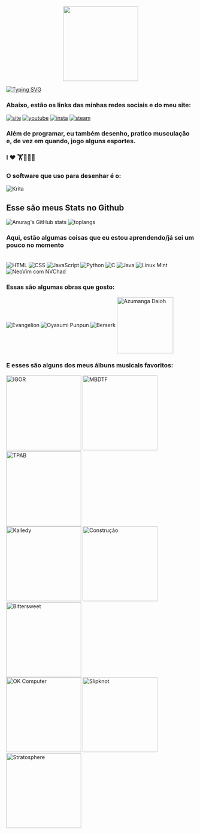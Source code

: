 <div style="display: flex; justify-content:center;">
<img src="https://i.ibb.co/p33PRHj/1FCdHTat.gif" width="200">
</div>

[![Typing SVG](https://readme-typing-svg.demolab.com?font=Comic+Sans+MS&pause=1000&color=F782CF&center=true&vCenter=true&random=false&width=435&lines=Oi%2C+Meu+nome+%C3%A9+Jo%C3%A3o!;Eu+estudo+ADS;e+estou+no+primeiro+ano)](https://git.io/typing-svg)
### Abaixo, estão os links das minhas redes sociais e do meu site:
[![site](https://img.shields.io/website?label=IndestructibleComic&style=website-up-down-green-red&url=https://joao-the-carvalho.github.io/Indestructiblesite/)](https://joao-the-carvalho.github.io/Indestructiblesite/)
[![youtube](https://img.shields.io/badge/YouTube-FF0000?style=for-the-badge&logo=youtube&logoColor=white)](https://youtube.com/c/Seonn)
[![insta](https://img.shields.io/badge/Instagram-E4405F?style=for-the-badge&logo=instagram&logoColor=white)](https://www.instagram.com/seon.draws/)
[![steam](https://img.shields.io/badge/Steam-000000?style=for-the-badge&logo=steam&logoColor=white)](https://steamcommunity.com/id/Seonn/)

### Além de programar, eu também desenho, pratico musculação e, de vez em quando, jogo alguns esportes.

### I ❤️ 🏋️🏐🏀🎨

### O software que uso para desenhar é o:
![Krita](https://img.shields.io/badge/Krita-203759?style=for-the-badge&logo=krita&logoColor=EEF37B)

## Esse são meus Stats no Github
![Anurag's GitHub stats](https://github-readme-stats.vercel.app/api?username=joao-the-carvalho&show_icons=true&theme=tokyonight)
![toplangs](https://github-readme-stats.vercel.app/api/top-langs/?username=joao-the-carvalho&theme=tokyonight)

### Aqui, estão algumas coisas que eu estou aprendendo/já sei um pouco no momento

<div style="display: inline-block"><br>
<img align="center" alt="HTML" src="https://img.shields.io/badge/HTML5-E34F26?style=for-the-badge&logo=html5&logoColor=white">
<img align="center" alt="CSS" src="https://img.shields.io/badge/CSS3-1572B6?style=for-the-badge&logo=css3&logoColor=white">
<img align="center" alt="JavaScript" src="https://img.shields.io/badge/JavaScript-F7DF1E?style=for-the-badge&logo=javascript&logoColor=black">
<img align="center" alt="Python" src="https://img.shields.io/badge/Python-3776AB?style=for-the-badge&logo=python&logoColor=white">
<img align="center" alt="C" src="https://img.shields.io/badge/C-00599C?style=for-the-badge&logo=c&logoColor=white">
<img align="center" alt="Java" src="https://img.shields.io/badge/Java-ED8B00?style=for-the-badge&logo=openjdk&logoColor=white">
<img align="center" alt="Linux Mint" src="https://img.shields.io/badge/Linux_Mint-87CF3E?style=for-the-badge&logo=linux-mint&logoColor=white">
<img align="center" alt="NeoVim com NVChad" src="https://img.shields.io/badge/NeoVim-%2357A143.svg?&style=for-the-badge&logo=neovim&logoColor=white">
</div>


### Essas são algumas obras que gosto:
<div style="display:inline-block">
<img align="center" alt="Evangelion" src="https://camo.githubusercontent.com/17cde94c12d32751b88b68447d401338f5b8bd15802ee330076e8b43fdc2a3b1/68747470733a2f2f616e696d652e706c75732f696d6167652f616368696576656d656e742f616e696d652d6d656368612d312e706e67">
<img align="center" alt="Oyasumi Punpun" src="https://camo.githubusercontent.com/afd4edf563a3874caf5349375a9e0e9eb966aa077b1c37a4f855d931a20c734f/68747470733a2f2f616e696d652e706c75732f696d6167652f616368696576656d656e742f6d616e67612d64726f707065642d302e676966">
<img align="center" alt="Berserk" src="https://camo.githubusercontent.com/492815d9483ba8947d3c7081f5e146bd11ac408bac2ce49cbaf7516369bd9d2c/68747470733a2f2f616e696d652e706c75732f696d6167652f616368696576656d656e742f6d616e67612d74696d652d322e706e67">
<img align="center" alt="Azumanga Daioh" src="https://i.ibb.co/L8dVsCk/zumanga-removebg-preview.png" width="150">
</div>

### E esses são alguns dos meus álbuns musicais favoritos:
<div style="display: inline-block">
<img alt="IGOR" src="https://upload.wikimedia.org/wikipedia/en/5/51/Igor_-_Tyler%2C_the_Creator.jpg" width="200">
<img alt="MBDTF" src="https://upload.wikimedia.org/wikipedia/en/thumb/b/be/MBDTF_ALT.jpg/220px-MBDTF_ALT.jpg" width="200">
<img alt="TPAB" src="https://upload.wikimedia.org/wikipedia/pt/c/c9/To_Pimp_a_Butterfly.jpg" width="200">
<br>
<img alt="Kalledy" src="https://is1-ssl.mzstatic.com/image/thumb/Music211/v4/58/89/29/5889299b-38ea-5ce6-8564-0594badaacf2/198342395677_cover.jpg/600x600bf-60.jpg" width="200">
<img alt="Construção" src="https://s2-g1.glbimg.com/W6bN0XGqdNN54KNlaROvb3ZDaFs=/0x0:1600x1600/924x0/smart/filters:strip_icc()/i.s3.glbimg.com/v1/AUTH_59edd422c0c84a879bd37670ae4f538a/internal_photos/bs/2021/Q/Q/BwKPFHQda860UKzrVEbg/chicobuarqueconstrucaolpcapa.jpg" width="200">
<img alt="Bittersweet" src="https://images.genius.com/2dab0b2f3a4728be037733adab3fff5c.1000x1000x1.jpg" width="200">
<br>
<img alt="OK Computer" src="https://upload.wikimedia.org/wikipedia/pt/2/27/Okcomputer.jpg" width="200">
<img alt="Slipknot" src="https://upload.wikimedia.org/wikipedia/pt/5/51/Slipknotdebutcapa.jpg" width="200">
<img alt="Stratosphere" src="https://upload.wikimedia.org/wikipedia/en/d/d1/Duster_-_Stratosphere_front_cover.jpg" width="200">
</div>

